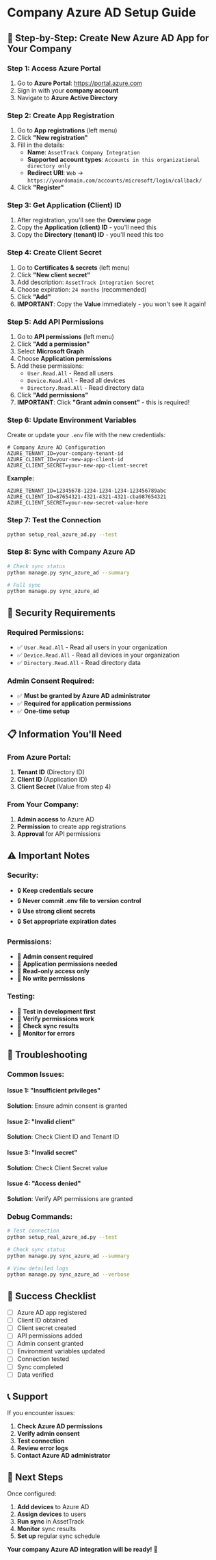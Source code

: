 # Company Azure AD Setup Guide

## 🎯 **Step-by-Step: Create New Azure AD App for Your Company**

### **Step 1: Access Azure Portal**
1. Go to **Azure Portal**: https://portal.azure.com
2. Sign in with your **company account**
3. Navigate to **Azure Active Directory**

### **Step 2: Create App Registration**
1. Go to **App registrations** (left menu)
2. Click **"New registration"**
3. Fill in the details:
   - **Name**: `AssetTrack Company Integration`
   - **Supported account types**: `Accounts in this organizational directory only`
   - **Redirect URI**: `Web` → `https://yourdomain.com/accounts/microsoft/login/callback/`
4. Click **"Register"**

### **Step 3: Get Application (Client) ID**
1. After registration, you'll see the **Overview** page
2. Copy the **Application (client) ID** - you'll need this
3. Copy the **Directory (tenant) ID** - you'll need this too

### **Step 4: Create Client Secret**
1. Go to **Certificates & secrets** (left menu)
2. Click **"New client secret"**
3. Add description: `AssetTrack Integration Secret`
4. Choose expiration: `24 months` (recommended)
5. Click **"Add"**
6. **IMPORTANT**: Copy the **Value** immediately - you won't see it again!

### **Step 5: Add API Permissions**
1. Go to **API permissions** (left menu)
2. Click **"Add a permission"**
3. Select **Microsoft Graph**
4. Choose **Application permissions**
5. Add these permissions:
   - `User.Read.All` - Read all users
   - `Device.Read.All` - Read all devices
   - `Directory.Read.All` - Read directory data
6. Click **"Add permissions"**
7. **IMPORTANT**: Click **"Grant admin consent"** - this is required!

### **Step 6: Update Environment Variables**
Create or update your `.env` file with the new credentials:

```env
# Company Azure AD Configuration
AZURE_TENANT_ID=your-company-tenant-id
AZURE_CLIENT_ID=your-new-app-client-id
AZURE_CLIENT_SECRET=your-new-app-client-secret
```

**Example:**
```env
AZURE_TENANT_ID=12345678-1234-1234-1234-123456789abc
AZURE_CLIENT_ID=87654321-4321-4321-4321-cba987654321
AZURE_CLIENT_SECRET=your-new-secret-value-here
```

### **Step 7: Test the Connection**
```bash
python setup_real_azure_ad.py --test
```

### **Step 8: Sync with Company Azure AD**
```bash
# Check sync status
python manage.py sync_azure_ad --summary

# Full sync
python manage.py sync_azure_ad
```

## 🔐 **Security Requirements**

### **Required Permissions:**
- ✅ `User.Read.All` - Read all users in your organization
- ✅ `Device.Read.All` - Read all devices in your organization
- ✅ `Directory.Read.All` - Read directory data

### **Admin Consent Required:**
- ✅ **Must be granted by Azure AD administrator**
- ✅ **Required for application permissions**
- ✅ **One-time setup**

## 📋 **Information You'll Need**

### **From Azure Portal:**
1. **Tenant ID** (Directory ID)
2. **Client ID** (Application ID)
3. **Client Secret** (Value from step 4)

### **From Your Company:**
1. **Admin access** to Azure AD
2. **Permission** to create app registrations
3. **Approval** for API permissions

## ⚠️ **Important Notes**

### **Security:**
- 🔒 **Keep credentials secure**
- 🔒 **Never commit .env file to version control**
- 🔒 **Use strong client secrets**
- 🔒 **Set appropriate expiration dates**

### **Permissions:**
- 🔐 **Admin consent required**
- 🔐 **Application permissions needed**
- 🔐 **Read-only access only**
- 🔐 **No write permissions**

### **Testing:**
- 🧪 **Test in development first**
- 🧪 **Verify permissions work**
- 🧪 **Check sync results**
- 🧪 **Monitor for errors**

## 🚨 **Troubleshooting**

### **Common Issues:**

#### **Issue 1: "Insufficient privileges"**
**Solution**: Ensure admin consent is granted

#### **Issue 2: "Invalid client"**
**Solution**: Check Client ID and Tenant ID

#### **Issue 3: "Invalid secret"**
**Solution**: Check Client Secret value

#### **Issue 4: "Access denied"**
**Solution**: Verify API permissions are granted

### **Debug Commands:**
```bash
# Test connection
python setup_real_azure_ad.py --test

# Check sync status
python manage.py sync_azure_ad --summary

# View detailed logs
python manage.py sync_azure_ad --verbose
```

## 🎯 **Success Checklist**

- [ ] Azure AD app registered
- [ ] Client ID obtained
- [ ] Client secret created
- [ ] API permissions added
- [ ] Admin consent granted
- [ ] Environment variables updated
- [ ] Connection tested
- [ ] Sync completed
- [ ] Data verified

## 📞 **Support**

If you encounter issues:
1. **Check Azure AD permissions**
2. **Verify admin consent**
3. **Test connection**
4. **Review error logs**
5. **Contact Azure AD administrator**

## 🎉 **Next Steps**

Once configured:
1. **Add devices** to Azure AD
2. **Assign devices** to users
3. **Run sync** in AssetTrack
4. **Monitor** sync results
5. **Set up** regular sync schedule

**Your company Azure AD integration will be ready!** 🚀
